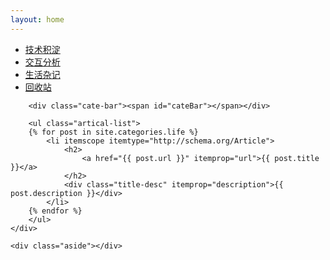 ```yaml
---
layout: home
---
```


<div class="index-content life">
    <div class="section">
        <ul class="artical-cate">
            <li><a href="/"><span>技术积淀</span></a></li>
            <li><a href="/opinion"><span>交互分析</span></a></li>
            <li class="on"><a href="/life"><span>生活杂记</span></a></li>
            <li><a href="/trash"><span>回收站</span></a></li>
        </ul>

        <div class="cate-bar"><span id="cateBar"></span></div>

        <ul class="artical-list">
        {% for post in site.categories.life %}
            <li itemscope itemtype="http://schema.org/Article">
                <h2>
                    <a href="{{ post.url }}" itemprop="url">{{ post.title }}</a>
                </h2>
                <div class="title-desc" itemprop="description">{{ post.description }}</div>
            </li>
        {% endfor %}
        </ul>
    </div>

    <div class="aside"></div>
</div>
